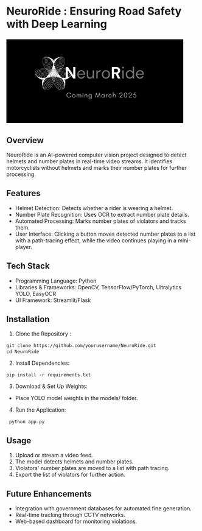 # NeuroRide : Ensuring Road Safety with Deep Learning

###

<img src="https://github.com/ShivankXD/ShivankXD/blob/main/NeuroRidedet.png" style="max-width: 100%; height: auto;">

###

## Overview
NeuroRide is an AI-powered computer vision project designed to detect helmets and number plates in real-time video streams. It identifies motorcyclists without helmets and marks their number plates for further processing.

## Features
- Helmet Detection: Detects whether a rider is wearing a helmet.
- Number Plate Recognition: Uses OCR to extract number plate details.
- Automated Processing: Marks number plates of violators and tracks them.
- User Interface: Clicking a button moves detected number plates to a list with a path-tracing effect, while the video continues playing in a mini-player.

## Tech Stack
- Programming Language: Python
- Libraries & Frameworks: OpenCV, TensorFlow/PyTorch, Ultralytics YOLO, EasyOCR
- UI Framework: Streamlit/Flask

## Installation
1. Clone the Repository :
 ``` shell []
git clone https://github.com/yourusername/NeuroRide.git
cd NeuroRide

```

2. Install Dependencies:
``` shell
pip install -r requirements.txt

```

3. Download & Set Up Weights:
- Place YOLO model weights in the models/ folder.

4. Run the Application:
``` shell
 python app.py

```


## Usage
1. Upload or stream a video feed.
2. The model detects helmets and number plates.
3. Violators' number plates are moved to a list with path tracing.
4. Export the list of violators for further action.

## Future Enhancements
- Integration with government databases for automated fine generation.
- Real-time tracking through CCTV networks.
- Web-based dashboard for monitoring violations.


